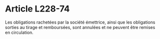 # Article L228-74

Les obligations rachetées par la société émettrice, ainsi que les obligations sorties au tirage et remboursées, sont annulées et ne peuvent être remises en circulation.